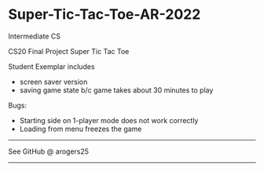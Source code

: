# Super-Tic-Tac-Toe-AR-2022
Intermediate CS

CS20 Final Project Super Tic Tac Toe

Student Exemplar includes
- screen saver version
- saving game state b/c game takes about 30 minutes to play

Bugs:
- Starting side on 1-player mode does not work correctly
- Loading from menu freezes the game

---

See GitHub @ arogers25

---
